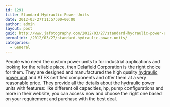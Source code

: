 ```yaml
---
id: 1291
title: Standard Hydraulic Power Units
date: 2012-03-27T11:57:00+00:00
author: admin
layout: post
guid: http://www.jafotography.com/2012/03/27/standard-hydraulic-power-units/
permalink: /2012/03/27/standard-hydraulic-power-units/
categories:
  - General
---
```

People who need the custom power units to for industrial applications and looking for the reliable place, then Delafield Corporation is the right choice for them. They are designed and manufactured the high quality [hydraulic power unit](http://www.dftcorp.com/nova-equipment/) and ATEX certified components and offer them at a very reasonable price. They provide all the details about the hydraulic power units with features: like different oil capacities, hp, pump configurations and more in their website, you can access now and choose the right one based on your requirement and purchase with the best deal.